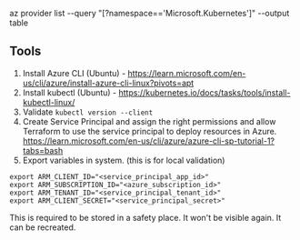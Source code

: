 

az provider list --query "[?namespace=='Microsoft.Kubernetes']" --output table


## Tools
1. Install Azure CLI (Ubuntu) -  https://learn.microsoft.com/en-us/cli/azure/install-azure-cli-linux?pivots=apt
2. Install kubectl (Ubuntu) - https://kubernetes.io/docs/tasks/tools/install-kubectl-linux/
3. Validate ```kubectl version --client```
4. Create Service Principal and assign the right permissions and allow Terraform to use the service principal to deploy resources in Azure. https://learn.microsoft.com/en-us/cli/azure/azure-cli-sp-tutorial-1?tabs=bash
5. Export variables in system. (this is for local validation)
```
export ARM_CLIENT_ID="<service_principal_app_id>"
export ARM_SUBSCRIPTION_ID="<azure_subscription_id>"
export ARM_TENANT_ID="<service_principal_tenant_id>"
export ARM_CLIENT_SECRET="<service_principal_secret>"
```
This is required to be stored in a safety place. It won't be visible again. It can be recreated.
